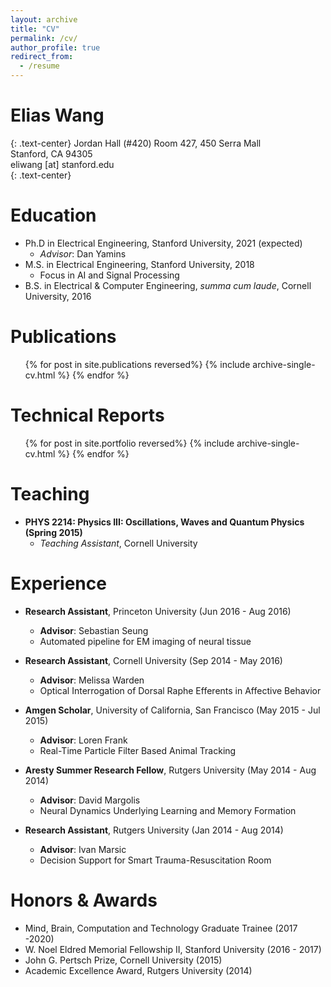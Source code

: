 ```yaml
---
layout: archive
title: "CV"
permalink: /cv/
author_profile: true
redirect_from:
  - /resume
---
```

Elias Wang
=======
{: .text-center}
Jordan Hall (#420) Room 427, 450 Serra Mall \
Stanford, CA 94305 \
eliwang [at] stanford.edu \
{: .text-center}

Education
======
* Ph.D in Electrical Engineering, Stanford University, 2021 (expected)
  * *Advisor*: Dan Yamins
* M.S. in Electrical Engineering, Stanford University, 2018
  * Focus in AI and Signal Processing
* B.S. in Electrical & Computer Engineering,  _summa cum laude_, Cornell University, 2016

Publications
======
  <ul>{% for post in site.publications reversed%}
    {% include archive-single-cv.html %}
  {% endfor %}</ul>
  
Technical Reports
======
  <ul>{% for post in site.portfolio reversed%}
    {% include archive-single-cv.html %}
  {% endfor %}</ul>

Teaching
======
* **PHYS 2214: Physics III: Oscillations, Waves and Quantum Physics (Spring 2015)**
  * *Teaching Assistant*, Cornell University

Experience
======
* __Research Assistant__, Princeton University (Jun 2016 - Aug 2016)
  * __Advisor__: Sebastian Seung
  * Automated pipeline for EM imaging of neural tissue

* __Research Assistant__, Cornell University (Sep 2014 - May 2016)
  * __Advisor__: Melissa Warden
  * Optical Interrogation of Dorsal Raphe Efferents in Affective Behavior
  
* __Amgen Scholar__, University of California, San Francisco (May 2015 - Jul 2015)
  * __Advisor__: Loren Frank
  * Real-Time Particle Filter Based Animal Tracking
  
* __Aresty Summer Research Fellow__, Rutgers University (May 2014 - Aug 2014)
  * __Advisor__: David Margolis
  * Neural Dynamics Underlying Learning and Memory Formation
  
* __Research Assistant__, Rutgers University (Jan 2014 - Aug 2014)
  * __Advisor__: Ivan Marsic
  * Decision Support for Smart Trauma-Resuscitation Room
  
Honors & Awards
======
* Mind, Brain, Computation and Technology Graduate Trainee (2017 -2020)
* W. Noel Eldred Memorial Fellowship II, Stanford University (2016 - 2017)
* John G. Pertsch Prize, Cornell University (2015)
* Academic Excellence Award, Rutgers University (2014)
  
